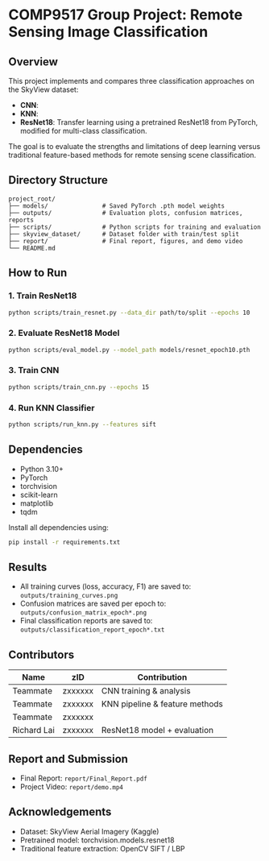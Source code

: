 # COMP9517 Group Project: Remote Sensing Image Classification

## Overview
This project implements and compares three classification approaches on the SkyView dataset:

- **CNN**:
- **KNN**:
- **ResNet18**: Transfer learning using a pretrained ResNet18 from PyTorch, modified for multi-class classification.

The goal is to evaluate the strengths and limitations of deep learning versus traditional feature-based methods for remote sensing scene classification.

## Directory Structure
```
project_root/
├── models/               # Saved PyTorch .pth model weights
├── outputs/              # Evaluation plots, confusion matrices, reports
├── scripts/              # Python scripts for training and evaluation
├── skyview_dataset/      # Dataset folder with train/test split
├── report/               # Final report, figures, and demo video
└── README.md
```

## How to Run

### 1. Train ResNet18
```bash
python scripts/train_resnet.py --data_dir path/to/split --epochs 10
```

### 2. Evaluate ResNet18 Model
```bash
python scripts/eval_model.py --model_path models/resnet_epoch10.pth
```

### 3. Train CNN
```bash
python scripts/train_cnn.py --epochs 15
```

### 4. Run KNN Classifier
```bash
python scripts/run_knn.py --features sift
```

## Dependencies
- Python 3.10+
- PyTorch
- torchvision
- scikit-learn
- matplotlib
- tqdm

Install all dependencies using:
```bash
pip install -r requirements.txt
```

## Results
- All training curves (loss, accuracy, F1) are saved to: `outputs/training_curves.png`
- Confusion matrices are saved per epoch to: `outputs/confusion_matrix_epoch*.png`
- Final classification reports are saved to: `outputs/classification_report_epoch*.txt`

## Contributors
| Name         | zID       | Contribution                   |
|--------------|-----------|--------------------------------|
| Teammate     | zxxxxxx   | CNN training & analysis        |
| Teammate     | zxxxxxx   | KNN pipeline & feature methods |
| Teammate     | zxxxxxx   |                                |
| Richard Lai  | zxxxxxx   | ResNet18 model + evaluation    |     

## Report and Submission
- Final Report: `report/Final_Report.pdf`
- Project Video: `report/demo.mp4`

## Acknowledgements
- Dataset: SkyView Aerial Imagery (Kaggle)
- Pretrained model: torchvision.models.resnet18
- Traditional feature extraction: OpenCV SIFT / LBP

